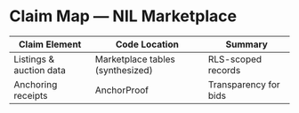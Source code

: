 # Claim Map — NIL Marketplace

| Claim Element | Code Location | Summary |
|---|---|---|
| Listings & auction data | Marketplace tables (synthesized) | RLS-scoped records |
| Anchoring receipts | AnchorProof | Transparency for bids |
